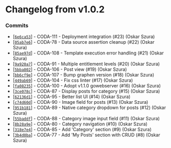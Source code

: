 # Changelog from v1.0.2
### Commits
* [[`6e6ca53`](http://github.com/coda-it/gowebapp/commit/6e6ca530de6410054683c36c99ba4dc2a699fc3b)] - CODA-111 - Deployment integration (#23) (Oskar Szura)
* [[`05ab7e6`](http://github.com/coda-it/gowebapp/commit/05ab7e6c61c1f293deebf74b17f639924d558afa)] - CODA-78 - Data source assertion cleanup (#22) (Oskar Szura)
* [[`85ae97d`](http://github.com/coda-it/gowebapp/commit/85ae97d60b60fb6637900a1411abe3cd79b8ea8d)] - CODA-108 - Template execution error handling (#21) (Oskar Szura)
* [[`9a920a7`](http://github.com/coda-it/gowebapp/commit/9a920a703846a20382b4c6f8eb376672fdf3619e)] - CODA-91 - Multiple entitlement levels (#20) (Oskar Szura)
* [[`5bba802`](http://github.com/coda-it/gowebapp/commit/5bba802a36342a17a8470bb0b3833bfd12d4fb7c)] - CODA-106 - Post view (#19) (Oskar Szura)
* [[`bb6cf9e`](http://github.com/coda-it/gowebapp/commit/bb6cf9e6fa51bb37b3f4043686c805ce5eb53a1e)] - CODA-107 - Bump graphen version (#18) (Oskar Szura)
* [[`449ab69`](http://github.com/coda-it/gowebapp/commit/449ab69c6c80e42c132f5f33ef5a31c9c1409482)] - CODA-104 - Fix css linter (#17) (Oskar Szura)
* [[`fa08235`](http://github.com/coda-it/gowebapp/commit/fa08235888345c7da79dc0373b4bc59952d3f073)] - CODA-100 - Adopt v1.1.0 gowebserver (#16) (Oskar Szura)
* [[`3ce078c`](http://github.com/coda-it/gowebapp/commit/3ce078cfafd849e466f14fd3f71bfa22d0a537b1)] - CODA-87 - Display posts for category (#15) (Oskar Szura)
* [[`62136d1`](http://github.com/coda-it/gowebapp/commit/62136d112f636bbfcc1f674cd72181e2bb198399)] - CODA-95 - Better list UI (#14) (Oskar Szura)
* [[`c74d60d`](http://github.com/coda-it/gowebapp/commit/c74d60d8dd0a41ce3839bfbf15100d666d3220d4)] - CODA-90 - Image field for posts (#13) (Oskar Szura)
* [[`951b181`](http://github.com/coda-it/gowebapp/commit/951b18116b1654b28435ec03e906b61c1bcd2296)] - CODA-89 - Native category dropdown for posts (#12) (Oskar Szura)
* [[`55baddf`](http://github.com/coda-it/gowebapp/commit/55baddf5a086df48940727339d3f4a1c7b2b206e)] - CODA-88 - Category image input field (#11) (Oskar Szura)
* [[`8b28a9e`](http://github.com/coda-it/gowebapp/commit/8b28a9e663f85a61f2c96bf6cd1dcbbbeb56cee0)] - CODA-80 - Category navigation (#10) (Oskar Szura)
* [[`318e7e4`](http://github.com/coda-it/gowebapp/commit/318e7e4aff14ea4d2cfced92372d1dd21eb7502c)] - CODA-85 - Add 'Category' section (#9) (Oskar Szura)
* [[`3b4d0ba`](http://github.com/coda-it/gowebapp/commit/3b4d0bab058830c5cac1e2dd4173d7143f52bfff)] - CODA-77 - Add 'My Posts' section with CRUD (#8) (Oskar Szura)
